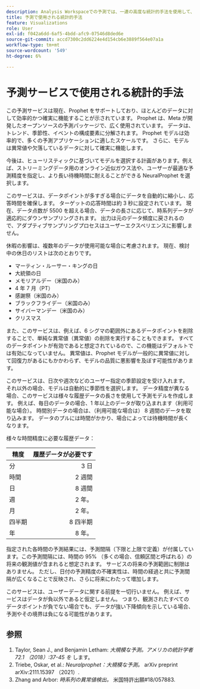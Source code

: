 ```yaml
---
description: Analysis Workspaceでの予測では、一連の高度な統計的手法を使用して、予測値を決定します。
title: 予測で使用される統計的手法
feature: Visualizations
role: User
exl-id: f042a6dd-6af5-4bdd-afc9-07546d8ded6e
source-git-commit: accd7300c2dd6224e4d154cb6e3889f564e07a1a
workflow-type: tm+mt
source-wordcount: '549'
ht-degree: 6%

---
```


# 予測サービスで使用される統計的手法

この予測サービスは現在、Prophet をサポートしており、ほとんどのデータに対して効率的かつ確実に機能することが示されています。 Prophet は、Meta が開発したオープンソースの予測パッケージで、広く使用されています。 データは、トレンド、季節性、イベントの構成要素に分解されます。 Prophet モデルは効率的で、多くの予測アプリケーションに適したスケールです。 さらに、モデルは異常値や欠落しているデータに対して確実に機能します。

今後は、ヒューリスティックに基づいてモデルを選択する計画があります。例えば、ストリーミングデータ用のオンライン近似ガウス法や、ユーザーが最適な予測精度を指定し、より長い待機時間に耐えることができる NeuralProphet を選択します。

このサービスは、データポイントが多すぎる場合にデータを自動的に縮小し、応答時間を確保します。 ターゲットの応答時間は約 3 秒に設定されています。 現在、データ点数が 5500 を超える場合、データの長さに応じて、時系列データが適応的にダウンサンプリングされます。 出力は元のデータ頻度に戻されるので、アダプティブサンプリングプロセスはユーザーエクスペリエンスに影響しません。

休暇の影響は、複数年のデータが使用可能な場合に考慮されます。 現在、検討中の休日のリストは次のとおりです。

* マーティン・ルーサー・キングの日
* 大統領の日
* メモリアルデー（米国のみ）
* 4 年 7 月（PT）
* 感謝祭（米国のみ）
* ブラックフライデー（米国のみ）
* サイバーマンデー（米国のみ）
* クリスマス

また、このサービスは、例えば、6 シグマの範囲外にあるデータポイントを削除することで、単純な異常値（異常値）の削除を実行することもできます。 すべてのデータポイントが有効であると想定されているので、この機能はデフォルトでは有効になっていません。 異常値は、Prophet モデルが一般的に異常値に対して回復力があるにもかかわらず、モデルの品質に悪影響を及ぼす可能性があります。

このサービスは、日次や週次などのユーザー指定の季節設定を受け入れます。 それ以外の場合、モデルは自動的に季節性を選択します。 データ精度が異なる場合、このサービスは様々な履歴データの長さを使用して予測モデルを作成します。 例えば、毎日のデータの場合、1 年以上のデータが取り込まれます（利用可能な場合）。 時間別データの場合は、（利用可能な場合は） 8 週間のデータを取り込みます。 データのプルには時間がかかり、場合によっては待機時間が長くなります。

様々な時間精度に必要な履歴データ：

| 精度 | 履歴データが必要です |
|---|--:|
| 分 | 3 日 |
| 時間 | 2 週間 |
| 日 | 8 週間 |
| 週 | 2 年。 |
| 月 | 2 年。 |
| 四半期 | 8 四半期 |
| 年 | 8 年。 |


指定された各時間の予測結果には、予測間隔（下限と上限で定義）が付属しています。この予測間隔には、時間の 95% （多くの場合、信頼区間と呼ばれる）の将来の観測値が含まれると想定されます。 サービスの将来の予測範囲に制限はありません。 ただし、日付の予測精度の不確実性は、時間の経過と共に予測間隔が広くなることで反映され、さらに将来にわたって増加します。

このサービスは、ユーザーデータに関する前提を一切行いません。 例えば、サービスはデータが負以外であると仮定しません。 つまり、観測されたすべてのデータポイントが負でない場合でも、データが強い下降傾向を示している場合、予測やその境界は負になる可能性があります。


## 参照

1. Taylor, Sean J., and Benjamin Letham: *大規模な予測。アメリカの統計学者 72.1 （2018）:37-45 を* します。
1. Triebe, Oskar, et al.: *Neuralprophet：大規模な予測。* arXiv preprint arXiv:2111.15397 （2021）.
1. Zhang and Arbor: *時系列の異常値検出。* 米国特許出願#18/057883.
